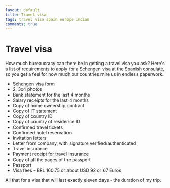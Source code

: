 ```yaml
---
layout: default
title: Travel visa
tags: travel visa spain europe indian
comments: true
---
```

# Travel visa

How much bureaucracy can there be in getting a travel visa you ask? Here's a list of requirements to apply for a Schengen visa at the Spanish consulate, so you get a feel for how much our countries mire us in endless paperwork.

* Schengen visa form
* 2, 3x4 photos
* Bank statement for the last 4 months
* Salary receipts for the last 4 months
* Copy of home ownership contract
* Copy of IT statement
* Copy of country ID
* Copy of country of residence ID
* Confirmed travel tickets
* Confirmed hotel reservation
* Invitation letters
* Letter from company, with signature verified/authenticated
* Travel insurance
* Payment receipt for travel insurance
* Copy of all the pages of the passport
* Passport
* Visa fees - BRL 160.75 or about USD 92 or 67 Euros

All that for a visa that will last exactly eleven days - the duration of my trip.
